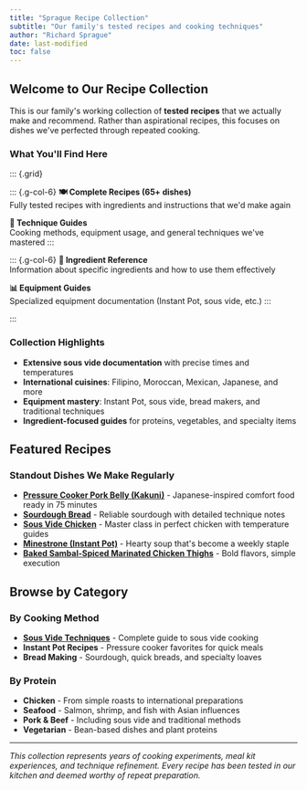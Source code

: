 ```yaml
---
title: "Sprague Recipe Collection"
subtitle: "Our family's tested recipes and cooking techniques"
author: "Richard Sprague"
date: last-modified
toc: false
---
```


## Welcome to Our Recipe Collection

This is our family's working collection of **tested recipes** that we actually make and recommend. Rather than aspirational recipes, this focuses on dishes we've perfected through repeated cooking.

### What You'll Find Here

::: {.grid}

::: {.g-col-6}
**🍽️ Complete Recipes (65+ dishes)**  
Fully tested recipes with ingredients and instructions that we'd make again

**🔧 Technique Guides**  
Cooking methods, equipment usage, and general techniques we've mastered
:::

::: {.g-col-6}
**🥬 Ingredient Reference**  
Information about specific ingredients and how to use them effectively

**📊 Equipment Guides**  
Specialized equipment documentation (Instant Pot, sous vide, etc.)
:::

:::

### Collection Highlights

- **Extensive sous vide documentation** with precise times and temperatures
- **International cuisines**: Filipino, Moroccan, Mexican, Japanese, and more  
- **Equipment mastery**: Instant Pot, sous vide, bread makers, and traditional techniques
- **Ingredient-focused guides** for proteins, vegetables, and specialty items

## Featured Recipes

### Standout Dishes We Make Regularly

- **[Pressure Cooker Pork Belly (Kakuni)](Pressure%20Cooker%20Pork%20Belly%20(Kakuni).md)** - Japanese-inspired comfort food ready in 75 minutes
- **[Sourdough Bread](Sourdough%20Bread.md)** - Reliable sourdough with detailed technique notes
- **[Sous Vide Chicken](Sous%20Vide%20Chicken.md)** - Master class in perfect chicken with temperature guides
- **[Minestrone (Instant Pot)](Minestrone%20(Instant%20Pot).md)** - Hearty soup that's become a weekly staple
- **[Baked Sambal-Spiced Marinated Chicken Thighs](Baked%20Sambal-Spiced%20Marinated%20Chicken%20Thighs.md)** - Bold flavors, simple execution

## Browse by Category

### By Cooking Method
- **[Sous Vide Techniques](Summary-%20Sous%20Vide.md)** - Complete guide to sous vide cooking
- **Instant Pot Recipes** - Pressure cooker favorites for quick meals
- **Bread Making** - Sourdough, quick breads, and specialty loaves

### By Protein
- **Chicken** - From simple roasts to international preparations  
- **Seafood** - Salmon, shrimp, and fish with Asian influences
- **Pork & Beef** - Including sous vide and traditional methods
- **Vegetarian** - Bean-based dishes and plant proteins

---

*This collection represents years of cooking experiments, meal kit experiences, and technique refinement. Every recipe has been tested in our kitchen and deemed worthy of repeat preparation.*
